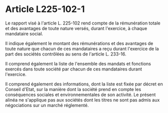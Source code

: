 # Article L225-102-1

Le rapport visé à l'article L. 225-102 rend compte de la rémunération totale et des avantages de toute nature versés, durant l'exercice, à chaque mandataire social.

Il indique également le montant des rémunérations et des avantages de toute nature que chacun de ces mandataires a reçu durant l'exercice de la part des sociétés contrôlées au sens de l'article L. 233-16.

Il comprend également la liste de l'ensemble des mandats et fonctions exercés dans toute société par chacun de ces mandataires durant l'exercice.

Il comprend également des informations, dont la liste est fixée par décret en Conseil d'Etat, sur la manière dont la société prend en compte les conséquences sociales et environnementales de son activité. Le présent alinéa ne s'applique pas aux sociétés dont les titres ne sont pas admis aux négociations sur un marché réglementé.
